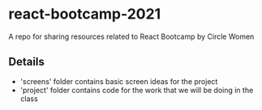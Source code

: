 # react-bootcamp-2021
A repo for sharing resources related to React Bootcamp by Circle Women

## Details

- 'screens' folder contains basic screen ideas for the project
- 'project' folder contains code for the work that we will be doing in the class
